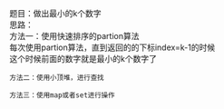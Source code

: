 题目：做出最小的k个数字                 
思路：              
    方法一：使用快速排序的partion算法             
    每次使用partion算法，直到返回的的下标index=k-1的时候           
    这个时候前面的数字就是最小的k个数字了                 
                      
    方法二：使用小顶堆，进行查找         
                         
    方法三：使用map或者set进行操作          

